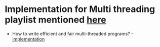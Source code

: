 # Implementation for Multi threading playlist mentioned [here](https://www.youtube.com/watch?v=2PjlaUnrAMQ&list=PLsdq-3Z1EPT3VjDhjMb5yBsgn0wn2-fjp&index=1&pp=iAQB)
- How to write efficient and fair multi-threaded programs? - [Implementation](https://github.com/lucifercr07/multithreading/blob/main/src/main/java/org/example/arpit/concurrency/CountPrimeTillMillion.java)
